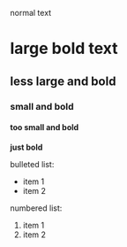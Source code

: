 normal text
# large bold text
## less large and bold
### small and bold
#### too small and bold
**just bold**

bulleted list:
- item 1
- item 2

numbered list:
1. item 1
2. item 2
